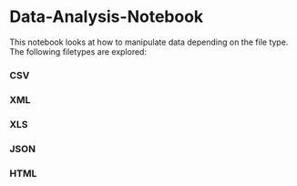 # Data-Analysis-Notebook



This notebook looks at how to manipulate data depending on the file type. The following filetypes are explored: 

### **CSV**

### **XML**

### **XLS**

### **JSON**

### **HTML**
